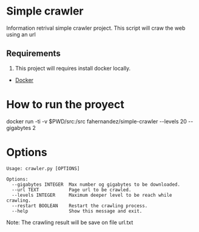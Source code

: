 # Simple crawler
Information retrival simple crawler project. This script will craw the web using an url

## Requirements
1. This project will requires install docker locally.
- [Docker](https://docs.docker.com/engine/installation/) 

# How to run the proyect
docker run -ti -v $PWD/src:/src fahernandez/simple-crawler --levels 20 --gigabytes 2

# Options
```
Usage: crawler.py [OPTIONS]

Options:
  --gigabytes INTEGER  Max number og gigabytes to be downloaded.
  --url TEXT           Page url to be crawled.
  --levels INTEGER     Maximum deeper level to be reach while crawling.
  --restart BOOLEAN    Restart the crawling process.
  --help               Show this message and exit.
 ```
 
Note: The crawling result will be save on file url.txt